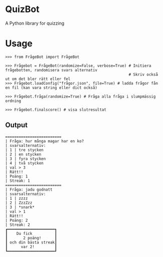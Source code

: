 # QuizBot
A Python library for quizzing


# Usage
```pycon
>>> from FrågeBot import FrågeBot

>>> Frågebot = FrågeBot(randomize=False, verbose=True) # Initiera frågebotten, randomisera svars alternativ
                                                       # Skriv också ut om det bler rätt eller fel
>>> Frågebot.loadConfig("frågor.json", file=True) # ladda frågor fån en fil (kan vara string eller dict också)

>>> Frågebot.fråga(randomize=True) # Fråga alla fråga i slumpmässig ordning

>>> Frågebot.finalscore() # visa slutresultat
```

## Output

    =========================
    | Fråga: hur många magar har en ko?
    | svarsalternativ:
    | 1 | tre stycken
    | 2 | en stycken
    | 3 | fyra stycken
    | 4 | två stycken
    | val > 3
    | Rätt!!   
    | Poäng: 1 
    | Streak: 1
    =========================
    | Fråga: jadu godnatt
    | svarsalternativ:
    | 1 | zzzz
    | 2 | ZzzZzz
    | 3 | *snark*
    | val > 1
    | Rätt!!
    | Poäng: 2
    | Streak: 2
    ┏━━━━━━━━━━━━━━━━━━━━━┓
    ┃    Du fick          ┃
    ┃       2 poäng!      ┃
    ┃ och din bästa streak┃
    ┃      var 2!         ┃
    ┗━━━━━━━━━━━━━━━━━━━━━┛
